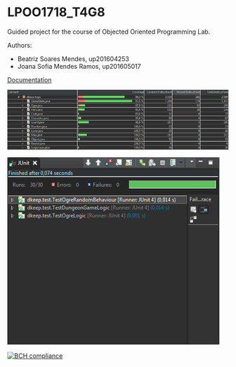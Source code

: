 # LPOO1718_T4G8

Guided project for the course of Objected Oriented Programming Lab.

Authors: 
* Beatriz Soares Mendes, up201604253
* Joana Sofia Mendes Ramos, up201605017

[Documentation](https://web.fe.up.pt/~up201605017/)

![EclEmma Coverage](./submission_images/Hg4a41f.png?raw=true "EclEmma Coverage")

![JUnit Tests](./submission_images/JUnit_tests.png?raw=true "JUnit Tests")

[![BCH compliance](https://bettercodehub.com/edge/badge/joanasmramos/LPOO1718_T4G8?branch=master&token=72ab48d43f443221f40e4e87d5c943f4626a922a)](https://bettercodehub.com/)
